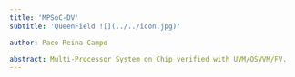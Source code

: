 ```yaml
---
title: 'MPSoC-DV'
subtitle: 'QueenField ![](../../icon.jpg)'

author: Paco Reina Campo

abstract: Multi-Processor System on Chip verified with UVM/OSVVM/FV.
---
```


